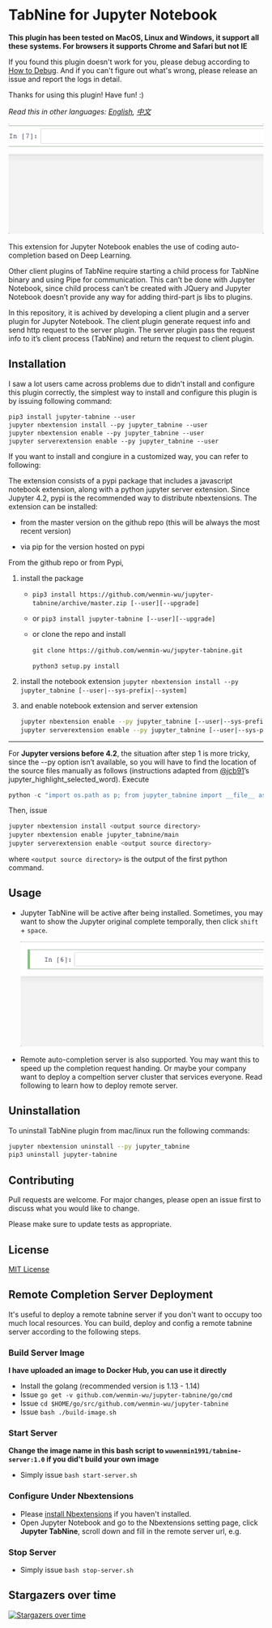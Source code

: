 # TabNine for Jupyter Notebook

**This plugin has been tested on MacOS, Linux and Windows, it support all these systems. For browsers it supports Chrome and Safari but not IE**

If you found this plugin doesn't work for you, please debug according to [How to Debug](DEBUG.md). And if you can't figure out what's wrong, please release an issue and report the logs in detail.

Thanks for using this plugin! Have fun! :)

*Read this in other languages: [English](README.md), [中文](README.ch.md)*

![jupyter-tabnine](images/demo.gif)

This extension for Jupyter Notebook enables the use of coding auto-completion based on Deep Learning.

Other client plugins of TabNine require starting a child process for TabNine binary and using Pipe for communication. This can’t be done with Jupyter Notebook, since child process can’t be created with JQuery and Jupyter Notebook doesn’t provide any way for adding third-part js libs to plugins.

In this repository, it is achived by developing a client plugin and a server plugin for Jupyter Notebook. The client plugin generate request info and send http request to the server plugin. The server plugin pass the request info to it’s client process (TabNine) and return the request to client plugin.

## Installation

I saw a lot users came across problems due to didn't install and configure this plugin correctly, the simplest way to install and configure this plugin is by issuing following command:

```
pip3 install jupyter-tabnine --user
jupyter nbextension install --py jupyter_tabnine --user
jupyter nbextension enable --py jupyter_tabnine --user
jupyter serverextension enable --py jupyter_tabnine --user
```

If you want to install and congiure in a customized way, you can refer to following:

The extension consists of a pypi package that includes a javascript
notebook extension, along with a python jupyter server extension. Since Jupyter 4.2, pypi is the recommended way to distribute nbextensions. The extension can be installed:

* from the master version on the github repo (this will be always the most recent version)

* via pip for the version hosted on pypi

From the github repo or from Pypi,
1. install the package
    * `pip3 install https://github.com/wenmin-wu/jupyter-tabnine/archive/master.zip [--user][--upgrade]`
    * or `pip3 install jupyter-tabnine [--user][--upgrade]`
    * or clone the repo and install
    
        `git clone https://github.com/wenmin-wu/jupyter-tabnine.git`
        
        `python3 setup.py install`
2. install the notebook extension
    `jupyter nbextension install --py jupyter_tabnine [--user|--sys-prefix|--system]`

3. and enable notebook extension and server extension
    ```Bash
    jupyter nbextension enable --py jupyter_tabnine [--user|--sys-prefix|--system]
    jupyter serverextension enable --py jupyter_tabnine [--user|--sys-prefix|--system]
    ```
---
For **Jupyter versions before 4.2**, the situation after step 1 is more tricky, since the --py option isn’t available, so you will have to find the location of the source files manually as follows (instructions adapted from [@jcb91](https://github.com/jcb91)’s jupyter_highlight_selected_word). Execute

```Python
python -c "import os.path as p; from jupyter_tabnine import __file__ as f, _jupyter_nbextension_paths as n; print(p.normpath(p.join(p.dirname(f), n()[0]['src'])))"
```
Then, issue
```Bash
jupyter nbextension install <output source directory>
jupyter nbextension enable jupyter_tabnine/main
jupyter serverextension enable <output source directory>
```
where `<output source directory>` is the output of the first python command.

## Usage

* Jupyter TabNine will be active after being installed. Sometimes, you may want to show the Jupyter original complete temporally, then click `shift` + `space`.

   ![show original complete demo](images/show-original-complete.gif)
* Remote auto-completion server is also supported. You may want this to speed up the completion request handing. Or maybe your company want to deploy a compeltion server cluster that services everyone. Read following to learn how to deploy remote server.

## Uninstallation
To uninstall TabNine plugin from mac/linux run the following commands:
```Bash
jupyter nbextension uninstall --py jupyter_tabnine
pip3 uninstall jupyter-tabnine
```

## Contributing

Pull requests are welcome. For major changes, please open an issue first to discuss what you would like to change.

Please make sure to update tests as appropriate.

## License

[MIT License](LICENSE)

## Remote Completion Server Deployment
It's useful to deploy a remote tabnine server if you don't want to occupy too much local resources. You can build, deploy and config a remote tabnine server according to the following steps.
### Build Server Image
**I have uploaded an image to Docker Hub, you can use it directly**
* Install the golang (recommended version is 1.13 - 1.14)
* Issue `go get -v github.com/wenmin-wu/jupyter-tabnine/go/cmd`
* Issue `cd $HOME/go/src/github.com/wenmin-wu/jupyter-tabnine`
* Issue `bash ./build-image.sh`
### Start Server
**Change the image name in this bash script to `wuwenmin1991/tabnine-server:1.0` if you did't build your own image**
* Simply issue `bash start-server.sh`

### Configure Under Nbextensions
* Please [install Nbextensions](https://jupyter-contrib-nbextensions.readthedocs.io/en/latest/install.html) if you haven't installed.
* Open Jupyter Notebook and go to the Nbextensions setting page, click **Jupyter TabNine**, scroll down and fill in the remote server url, e.g.


### Stop Server
* Simply issue `bash stop-server.sh`

## Stargazers over time

[![Stargazers over time](https://starchart.cc/wenmin-wu/jupyter-tabnine.svg)](https://starchart.cc/wenmin-wu/jupyter-tabnine)
